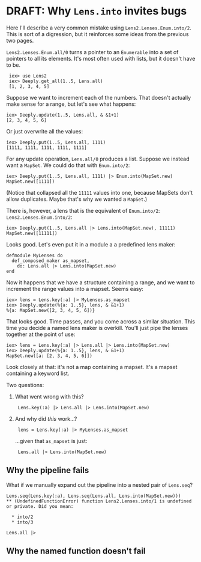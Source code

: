 # DRAFT: Why `Lens.into` invites bugs

Here I'll describe a very common mistake using
`Lens2.Lenses.Enum.into/2`. This is sort of a digression, but it
reinforces some ideas from the previous two pages.

`Lens2.Lenses.Enum.all/0` turns a pointer to an `Enumerable` into a set of
pointers to all its elements. It's most often used with lists, but it
doesn't have to be.

     iex> use Lens2
     iex> Deeply.get_all(1..5, Lens.all)
     [1, 2, 3, 4, 5]

Suppose we want to increment each of the numbers. That doesn't
actually make sense for a range, but let's see what happens:

    iex> Deeply.update(1..5, Lens.all, & &1+1)
    [2, 3, 4, 5, 6]

Or just overwrite all the values:

    iex> Deeply.put(1..5, Lens.all, 1111)
    [1111, 1111, 1111, 1111, 1111]


For any update operation, `Lens.all/0` produces a list. Suppose we
instead want a `MapSet`. We could do that with `Enum.into/2`:

    iex> Deeply.put(1..5, Lens.all, 1111) |> Enum.into(MapSet.new)
    MapSet.new([1111])

(Notice that collapsed all the `11111` values into one, because
MapSets don't allow duplicates. Maybe that's why we wanted a `MapSet`.)

There is, however, a lens that is the equivalent of `Enum.into/2`:
`Lens2.Lenses.Enum.into/2`:

    iex> Deeply.put(1..5, Lens.all |> Lens.into(MapSet.new), 11111)
    MapSet.new([11111])

Looks good. Let's even put it in a module a a predefined lens maker:

    defmodule MyLenses do
      def_composed_maker as_mapset,
        do: Lens.all |> Lens.into(MapSet.new)
    end

Now it happens that we have a structure containing a range, and we
want to increment the range values into a mapset. Seems easy:


    iex> lens = Lens.key(:a) |> MyLenses.as_mapset
    iex> Deeply.update(%{a: 1..5}, lens, & &1+1)
    %{a: MapSet.new([2, 3, 4, 5, 6])}
    
That looks good. Time passes, and you come across a similar situation. This time you decide a named lens maker is overkill. You'll just pipe the lenses together at the point of use:

    iex> lens = Lens.key(:a) |> Lens.all |> Lens.into(MapSet.new)
    iex> Deeply.update(%{a: 1..5}, lens, & &1+1)
    MapSet.new([a: [2, 3, 4, 5, 6]])
    
Look closely at that: it's not a map containing a mapset. It's a
mapset containing a keyword list.

Two questions: 

1. What went wrong with this?

        Lens.key(:a) |> Lens.all |> Lens.into(MapSet.new)

2. And why did *this* work...?

        lens = Lens.key(:a) |> MyLenses.as_mapset
    
   ...given that `as_mapset` is just:

        Lens.all |> Lens.into(MapSet.new)
 
## Why the pipeline fails

What if we manually expand out the pipeline into a nested pair of `Lens.seq`?

    Lens.seq(Lens.key(:a), Lens.seq(Lens.all, Lens.into(MapSet.new)))
    ** (UndefinedFunctionError) function Lens2.Lenses.into/1 is undefined or private. Did you mean:

      * into/2
      * into/3

`Lens.all |>`



## Why the named function doesn't fail